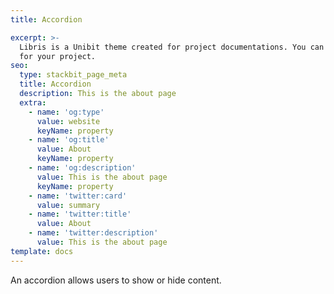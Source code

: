 ```yaml
---
title: Accordion

excerpt: >-
  Libris is a Unibit theme created for project documentations. You can use it
  for your project.
seo:
  type: stackbit_page_meta
  title: Accordion
  description: This is the about page
  extra:
    - name: 'og:type'
      value: website
      keyName: property
    - name: 'og:title'
      value: About
      keyName: property
    - name: 'og:description'
      value: This is the about page
      keyName: property
    - name: 'twitter:card'
      value: summary
    - name: 'twitter:title'
      value: About
    - name: 'twitter:description'
      value: This is the about page
template: docs
---
```


An accordion allows users to show or hide content.
